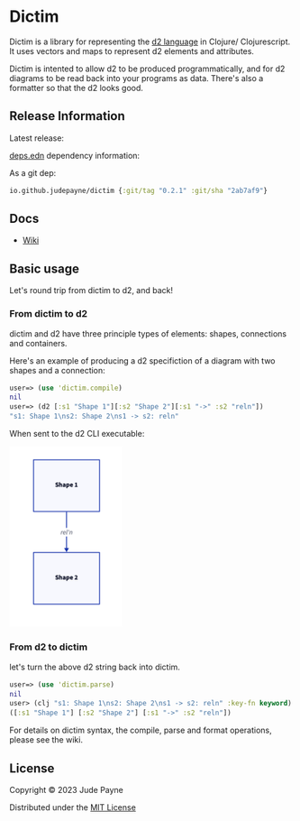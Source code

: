 # Dictim

Dictim is a library for representing the [d2 language](https://github.com/terrastruct/d2) in Clojure/ Clojurescript. It uses vectors and maps to represent d2 elements and attributes.

Dictim is intented to allow d2 to be produced programmatically, and for d2 diagrams to be read back into your programs as data. There's also a formatter so that the d2 looks good.

## Release Information

Latest release:

[deps.edn](https://clojure.org/reference/deps_and_cli) dependency information:

As a git dep:

```clojure
io.github.judepayne/dictim {:git/tag "0.2.1" :git/sha "2ab7af9"}
``` 


## Docs

* [Wiki](https://github.com/judepayne/dictim/wiki)


## Basic usage

Let's round trip from dictim to d2, and back!

### From dictim to d2

dictim and d2 have three principle types of elements: shapes, connections and containers.

Here's an example of producing a d2 specifiction of a diagram with two shapes and a connection:

```clojure
user=> (use 'dictim.compile)
nil
user=> (d2 [:s1 "Shape 1"][:s2 "Shape 2"][:s1 "->" :s2 "reln"])
"s1: Shape 1\ns2: Shape 2\ns1 -> s2: reln"

```

When sent to the d2 CLI executable:

<img src="img/ex1.png" width="200">

### From d2 to dictim

let's turn the above d2 string back into dictim.

```clojure
user=> (use 'dictim.parse)
nil
user> (clj "s1: Shape 1\ns2: Shape 2\ns1 -> s2: reln" :key-fn keyword)
([:s1 "Shape 1"] [:s2 "Shape 2"] [:s1 "->" :s2 "reln"])

```

For details on dictim syntax, the compile, parse and format operations, please see the wiki.


## License

Copyright © 2023 Jude Payne

Distributed under the [MIT License](http://opensource.org/licenses/MIT)
